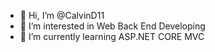 - 👋 Hi, I’m @CalvinD11
- 👀 I’m interested in Web Back End Developing
- 🌱 I’m currently learning ASP.NET CORE MVC

<!---
CalvinD11/CalvinD11 is a ✨ special ✨ repository because its `README.md` (this file) appears on your GitHub profile.
You can click the Preview link to take a look at your changes.
--->
